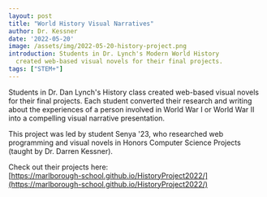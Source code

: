 ```yaml
---
layout: post
title: "World History Visual Narratives"
author: Dr. Kessner
date: '2022-05-20'
image: /assets/img/2022-05-20-history-project.png
introduction: Students in Dr. Lynch's Modern World History
  created web-based visual novels for their final projects.
tags: ["STEM+"]
---
```



Students in Dr. Dan Lynch's History class created web-based visual novels for
their final projects. Each student converted their research and writing about
the experiences of a person involved in World War I or World War II into a
compelling visual narrative presentation.

This project was led by student Senya '23, who researched web
programming and visual novels in Honors Computer Science Projects
(taught by Dr. Darren Kessner).


Check out their projects here:  
[https://marlborough-school.github.io/HistoryProject2022/](https://marlborough-school.github.io/HistoryProject2022/)

